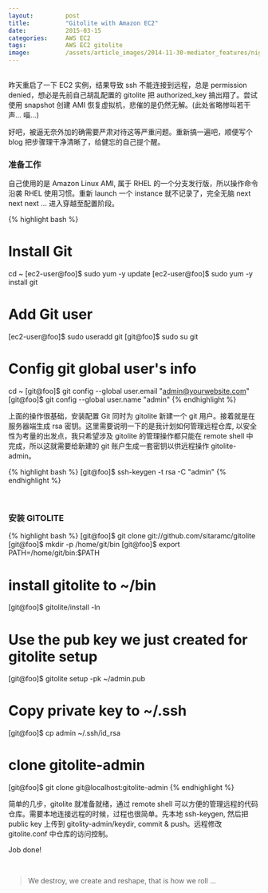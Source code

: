 ```yaml
---
layout:         post
title:          "Gitolite with Amazon EC2"
date:           2015-03-15
categories:     AWS EC2
tags:           AWS EC2 gitolite
image:          /assets/article_images/2014-11-30-mediator_features/night-track.JPG
---
```



<br/>
昨天重启了一下 EC2 实例，结果导致 ssh 不能连接到远程，总是 permission denied，想必是先前自己胡乱配置的 gitolite 把 authorized_key 搞出翔了。尝试使用 snapshot 创建 AMI 恢复虚拟机，悲催的是仍然无解。(此处省略惨叫若干声... 喵...)

好吧，被逼无奈外加的确需要严肃对待这等严重问题。重新搞一遍吧，顺便写个 blog 把步骤理干净清晰了，给健忘的自己提个醒。

### 准备工作
自己使用的是 Amazon Linux AMI, 属于 RHEL 的一个分支发行版，所以操作命令沿袭 RHEL 使用习惯。重新 launch 一个 instance 就不记录了，完全无脑 next next next ... 进入穿越至配置阶段。

{% highlight bash %}
# Install Git
cd ~
[ec2-user@foo]$ sudo yum -y update
[ec2-user@foo]$ sudo yum -y install git

# Add Git user
[ec2-user@foo]$ sudo useradd git
[git@foo]$ sudo su git

# Config git global user's info
cd ~
[git@foo]$ git config --global user.email "admin@yourwebsite.com"
[git@foo]$ git config --global user.name "admin"
{% endhighlight %}

上面的操作很基础，安装配置 Git 同时为 gitolite 新建一个 git 用户。接着就是在服务器端生成 rsa 密钥。这里需要说明一下的是我计划如何管理远程仓库, 以安全性为考量的出发点，我只希望涉及 gitolite 的管理操作都只能在 remote shell 中完成，所以这就需要给新建的 git 账户生成一套密钥以供远程操作 gitolite-admin。

{% highlight bash %}
[git@foo]$ ssh-keygen -t rsa -C "admin"
{% endhighlight %}

<br/>

### 安装 GITOLITE

{% highlight bash %}
[git@foo]$ git clone git://github.com/sitaramc/gitolite
[git@foo]$ mkdir -p /home/git/bin
[git@foo]$ export PATH=/home/git/bin:$PATH

# install gitolite to ~/bin
[git@foo]$ gitolite/install -ln
# Use the pub key we just created for gitolite setup
[git@foo]$ gitolite setup -pk ~/admin.pub
# Copy private key to ~/.ssh
[git@foo]$ cp admin ~/.ssh/id_rsa

# clone gitolite-admin
[git@foo]$ git clone git@localhost:gitolite-admin
{% endhighlight %}

简单的几步，gitolite 就准备就绪，通过 remote shell 可以方便的管理远程的代码仓库。需要本地连接远程的时候，过程也很简单。先本地 ssh-keygen, 然后把 public key 上传到 gitolity-admin/keydir, commit & push。远程修改 gitolite.conf 中仓库的访问控制。

Job done!

<br/>

> We destroy, we create and reshape, that is how we roll ...